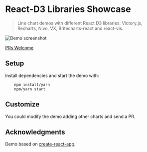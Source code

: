 # React-D3 Libraries Showcase

> Line chart demos with different React D3 libraries: Victory.js, Recharts, Nivo, VX, Britecharts-react and react-vis.

![Demo screenshot][demoSS]

[PRs Welcome](https://img.shields.io/badge/PRs-welcome-brightgreen.svg)

## Setup
Install dependencies and start the demo with:
```
    npm install/yarn
    npm/yarn start
```

## Customize
You could modify the demo adding other charts and send a PR.

## Acknowledgments
Demo based on [create-react-app](https://github.com/facebookincubator/create-react-app).


[demoSS]: https://github.com/Golodhros/talk-react-d3/blob/master/public/talk-react-d3-demo.png "Demo screenshots"
